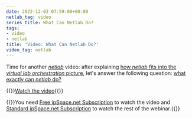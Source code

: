 ```yaml
---
date: 2022-12-02 07:59:00+00:00
netlab_tag: video
series_title: What Can Netlab Do?
tags:
- video
- netlab
title: 'Video: What Can Netlab Do?'
video_tag: netlab
---
```

Time for another *[netlab](https://netlab.tools/)* video: after explaining [how _netlab_ fits into the _virtual lab orchestration_ picture](/2022/10/replacing-gns3-netlab/), let's answer the following question: [what exactly can _netlab_ do?](https://my.ipspace.net/bin/get/NetTools/N2%20-%20What%20Can%20netlab%20Do.mp4?doccode=NetTools)

{{<jump>}}[Watch the video](https://my.ipspace.net/bin/get/NetTools/N2%20-%20What%20Can%20netlab%20Do.mp4?doccode=NetTools){{</jump>}}

{{<note free>}}You need [Free ipSpace.net Subscription](https://www.ipspace.net/Subscription/Free) to watch the video and [Standard ipSpace.net Subscription](https://www.ipspace.net/Subscription) to watch the rest of the webinar.{{</note>}}
